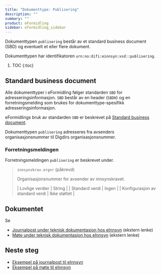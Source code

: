 ```yaml
---
title: "Dokumenttype: Publisering"
description: ""
summary: ""
product: eFormidling
sidebar: eformidling_sidebar
---
```


Dokumenttypen `publisering` består av et standard business document (SBD) og eventuelt et eller flere dokument.

Dokumenttypen har identifikatoren `urn:no:difi:einnsyn:xsd::publisering`.

1. TOC
{:toc}

## Standard business document

Alle dokumenttyper i eFormidling følger standarden `SBD` for adresseringsinformasjon. `SBD` består av en header (`SBDH`)
og en forretningsmelding som brukes for dokumenttype-spesifikk adresseringsinformasjon.

eFormidlings bruk av standarden `SBD` er beskrevet på [Standard business document](standard_sbd).

Dokumenttypen `publisering` adresseres fra avsenders organisasjonsnummer til Digdirs organisasjonsnummer.

### Forretningsmeldingen

Forretningsmeldingen `publisering` er beskrevet under.

> `innsynskrav.orgnr` (påkrevd)
>
> Organisasjonsnummer for avsender av innsynskravet.
>
> | Lovlige verdier                 | String        |
> | Standard verdi                  | Ingen         |
> | Konfigurasjon av standard verdi | Ikke støttet  |

## Dokumentet

Se

- [Journalpost under teknisk dokumentasjon hos eInnsyn](https://docs.digdir.no/docs/eInnsyn/datamodell/publisering_til_einnsyn) (ekstern lenke)
- [Møte under teknisk dokumentasjon hos eInnsyn](https://docs.digdir.no/docs/eInnsyn/datamodell/publisering_moeter/generelt_om_moetemodellen) (ekstern lenke)

## Neste steg

- [Eksempel på journalpost til eInnsyn](../Eksempel/journalpost)
- [Eksempel på møte til eInnsyn](../Eksempel/mote)
